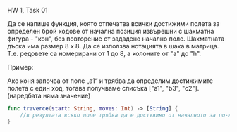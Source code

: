 HW 1, Task 01

Да се напише функция, която отпечатва всички достижими полета за определен брой ходове от начална позиция извърешни с шахматна
фигура - "кон", без повторение от зададено начално поле. Шахматната дъска има размер 8 х 8. Да се използва нотацията в шаха 
в матрица. Т.е. редовете са номерирани от 1 до 8, а колоните от "a" до "h".

Пример:

Ако коня започва от поле „a1“ и трябва да определим достижимите полета с един ход, тогава получваме списъка ["a1", "b3", "c2"].
(наредбата няма значение)

```swift
func traverce(start: String, moves: Int) -> [String] {
    //в резултата всяко поле трябва да е достижимо от началното за по-малко или поне moves хода
}
```
